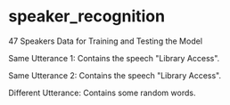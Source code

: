 # speaker_recognition
47 Speakers Data for Training and Testing the Model

Same Utterance 1: Contains the speech "Library Access".

Same Utterance 2: Contains the speech "Library Access".

Different Utterance: Contains some random words.

